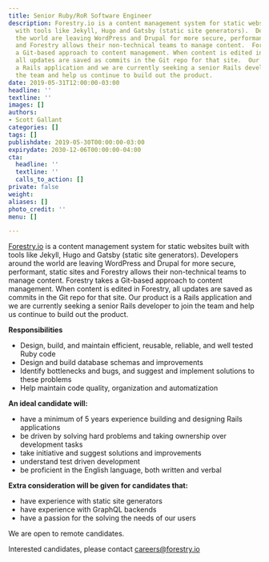 ```yaml
---
title: Senior Ruby/RoR Software Engineer
description: Forestry.io is a content management system for static websites built
  with tools like Jekyll, Hugo and Gatsby (static site generators).  Developers around
  the world are leaving WordPress and Drupal for more secure, performant, static sites
  and Forestry allows their non-technical teams to manage content.  Forestry takes
  a Git-based approach to content management. When content is edited in Forestry,
  all updates are saved as commits in the Git repo for that site.  Our product is
  a Rails application and we are currently seeking a senior Rails developer to join
  the team and help us continue to build out the product.
date: 2019-05-31T12:00:00-03:00
headline: ''
textline: ''
images: []
authors:
- Scott Gallant
categories: []
tags: []
publishdate: 2019-05-30T00:00:00-03:00
expirydate: 2030-12-06T00:00:00-04:00
cta:
  headline: ''
  textline: ''
  calls_to_action: []
private: false
weight: 
aliases: []
photo_credit: ''
menu: []

---
```

[Forestry.io](https://forestry.io) is a content management system for static websites built with tools like Jekyll, Hugo and Gatsby (static site generators).  Developers around the world are leaving WordPress and Drupal for more secure, performant, static sites and Forestry allows their non-technical teams to manage content.  Forestry takes a Git-based approach to content management. When content is edited in Forestry, all updates are saved as commits in the Git repo for that site.  Our product is a Rails application and we are currently seeking a senior Rails developer to join the team and help us continue to build out the product.

**Responsibilities**

* Design, build, and maintain efficient, reusable, reliable, and well tested Ruby code
* Design and build database schemas and improvements
* Identify bottlenecks and bugs, and suggest and implement solutions to these problems
* Help maintain code quality, organization and automatization

**An ideal candidate will:**

* have a minimum of 5 years experience building and designing Rails applications
* be driven by solving hard problems and taking ownership over development tasks
* take initiative and suggest solutions and improvements
* understand test driven development
* be proficient in the English language, both written and verbal

**Extra consideration will be given for candidates that:**

* have experience with static site generators
* have experience with GraphQL backends
* have a passion for the solving the needs of our users

We are open to remote candidates.

Interested candidates, please contact [careers@forestry.io](mailto:careers@forestry.io)